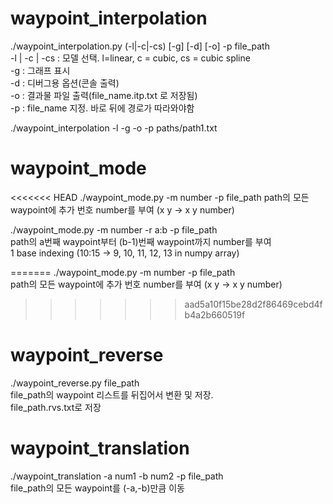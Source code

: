 # waypoint_interpolation
./waypoint_interpolation.py (-l|-c|-cs) \[-g] \[-d] \[-o] -p file\_path  
-l | -c | -cs : 모델 선택. l=linear, c = cubic, cs = cubic spline  
-g : 그래프 표시  
-d : 디버그용 옵션(콘솔 출력)  
-o : 결과물 파일 출력(file\_name.itp.txt 로 저장됨)  
-p : file_name 지정. 바로 뒤에 경로가 따라와야함  
  
./waypoint_interpolation -l -g -o -p paths/path1.txt  
  
# waypoint_mode
<<<<<<< HEAD
./waypoint_mode.py -m number -p file\_path
path의 모든 waypoint에 추가 번호 number를 부여 (x y -> x y number)

./waypoint_mode.py -m number -r a:b -p file\_path  
path의 a번째 waypoint부터 (b-1)번째 waypoint까지 number를 부여  
1 base indexing (10:15 -> 9, 10, 11, 12, 13 in numpy array)

=======
./waypoint_mode.py -m number -p file\_path  
path의 모든 waypoint에 추가 번호 number를 부여 (x y -> x y number)  
  
>>>>>>> aad5a10f15be28d2f86469cebd4fb4a2b660519f
# waypoint_reverse
./waypoint_reverse.py file\_path  
file\_path의 waypoint 리스트를 뒤집어서 변환 및 저장.  
file\_path.rvs.txt로 저장  
  
# waypoint_translation
./waypoint_translation -a num1 -b num2 -p file\_path  
file\_path의 모든 waypoint를 (-a,-b)만큼 이동  
 
